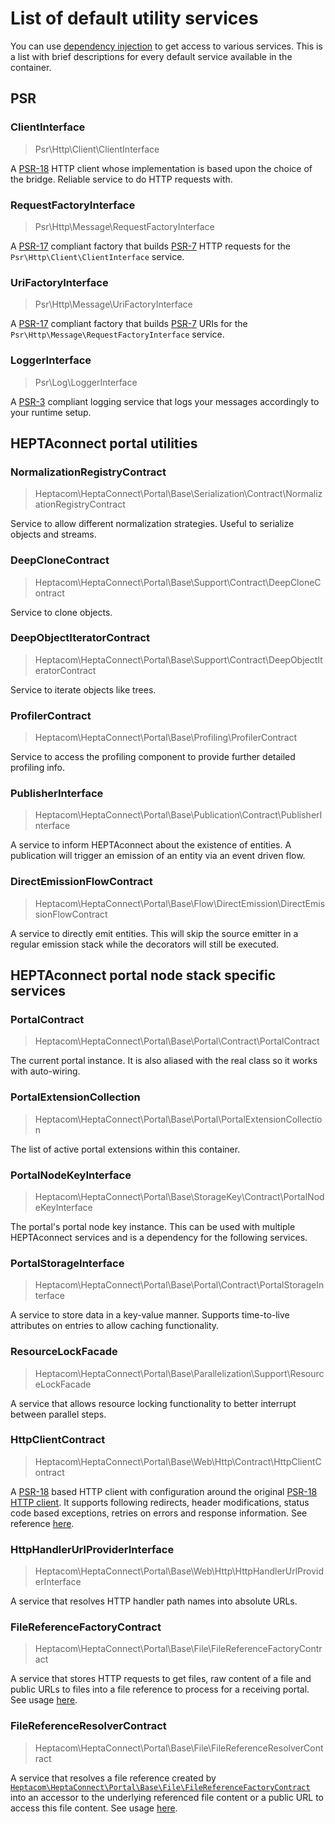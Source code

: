 # List of default utility services

You can use [dependency injection](./dependency-injection.md) to get access to various services.
This is a list with brief descriptions for every default service available in the container.

## PSR

### ClientInterface

> Psr\Http\Client\ClientInterface

A [PSR-18](https://www.php-fig.org/psr/psr-18/) HTTP client whose implementation is based upon the choice of the bridge.
Reliable service to do HTTP requests with.


### RequestFactoryInterface

> Psr\Http\Message\RequestFactoryInterface

A [PSR-17](https://www.php-fig.org/psr/psr-17/) compliant factory that builds [PSR-7](https://www.php-fig.org/psr/psr-7/) HTTP requests for the `Psr\Http\Client\ClientInterface` service.


### UriFactoryInterface

> Psr\Http\Message\UriFactoryInterface

A [PSR-17](https://www.php-fig.org/psr/psr-17/) compliant factory that builds [PSR-7](https://www.php-fig.org/psr/psr-7/) URIs for the `Psr\Http\Message\RequestFactoryInterface` service.


### LoggerInterface

> Psr\Log\LoggerInterface

A [PSR-3](https://www.php-fig.org/psr/psr-3/) compliant logging service that logs your messages accordingly to your runtime setup.


## HEPTAconnect portal utilities

### NormalizationRegistryContract

> Heptacom\HeptaConnect\Portal\Base\Serialization\Contract\NormalizationRegistryContract

Service to allow different normalization strategies.
Useful to serialize objects and streams.


### DeepCloneContract

> Heptacom\HeptaConnect\Portal\Base\Support\Contract\DeepCloneContract

Service to clone objects.


### DeepObjectIteratorContract

> Heptacom\HeptaConnect\Portal\Base\Support\Contract\DeepObjectIteratorContract

Service to iterate objects like trees.


### ProfilerContract

> Heptacom\HeptaConnect\Portal\Base\Profiling\ProfilerContract

Service to access the profiling component to provide further detailed profiling info.


### PublisherInterface

> Heptacom\HeptaConnect\Portal\Base\Publication\Contract\PublisherInterface

A service to inform HEPTAconnect about the existence of entities.
A publication will trigger an emission of an entity via an event driven flow.


### DirectEmissionFlowContract

> Heptacom\HeptaConnect\Portal\Base\Flow\DirectEmission\DirectEmissionFlowContract

A service to directly emit entities.
This will skip the source emitter in a regular emission stack while the decorators will still be executed.


## HEPTAconnect portal node stack specific services

### PortalContract

> Heptacom\HeptaConnect\Portal\Base\Portal\Contract\PortalContract

The current portal instance.
It is also aliased with the real class so it works with auto-wiring.


### PortalExtensionCollection

> Heptacom\HeptaConnect\Portal\Base\Portal\PortalExtensionCollection

The list of active portal extensions within this container.


### PortalNodeKeyInterface

> Heptacom\HeptaConnect\Portal\Base\StorageKey\Contract\PortalNodeKeyInterface

The portal's portal node key instance.
This can be used with multiple HEPTAconnect services and is a dependency for the following services.


### PortalStorageInterface

> Heptacom\HeptaConnect\Portal\Base\Portal\Contract\PortalStorageInterface

A service to store data in a key-value manner.
Supports time-to-live attributes on entries to allow caching functionality.


### ResourceLockFacade 

> Heptacom\HeptaConnect\Portal\Base\Parallelization\Support\ResourceLockFacade 

A service that allows resource locking functionality to better interrupt between parallel steps.


### HttpClientContract

> Heptacom\HeptaConnect\Portal\Base\Web\Http\Contract\HttpClientContract

A [PSR-18](https://www.php-fig.org/psr/psr-18/) based HTTP client with configuration around the original [PSR-18 HTTP client](#clientinterface).
It supports following redirects, header modifications, status code based exceptions, retries on errors and response information.
See reference [here](../../reference/portal-developer/service/http-client-contract.md).


### HttpHandlerUrlProviderInterface

> Heptacom\HeptaConnect\Portal\Base\Web\Http\HttpHandlerUrlProviderInterface

A service that resolves HTTP handler path names into absolute URLs.


### FileReferenceFactoryContract

> Heptacom\HeptaConnect\Portal\Base\File\FileReferenceFactoryContract

A service that stores HTTP requests to get files, raw content of a file and public URLs to files into a file reference to process for a receiving portal.
See usage [here](patterns/transfer-file-reference-by-public-url.md).


### FileReferenceResolverContract

> Heptacom\HeptaConnect\Portal\Base\File\FileReferenceResolverContract

A service that resolves a file reference created by [`Heptacom\HeptaConnect\Portal\Base\File\FileReferenceFactoryContract`](#filereferencefactorycontract) into an accessor to the underlying referenced file content or a public URL to access this file content.
See usage [here](patterns/transfer-file-reference-by-public-url.md).
